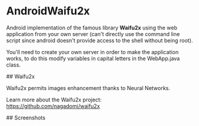 # AndroidWaifu2x

Android implementation of the famous library **Waifu2x** using the web application from your own server (can't directly use the command line script since android doesn't provide access to the shell without being root).

You'll need to create your own server in order to make the application works, to do this modify variables in capital letters in the WebApp.java class.

## Waifu2x

Waifu2x permits images enhancement thanks to Neural Networks. 

Learn more about the Waifu2x project: https://github.com/nagadomi/waifu2x

## Screenshots 


